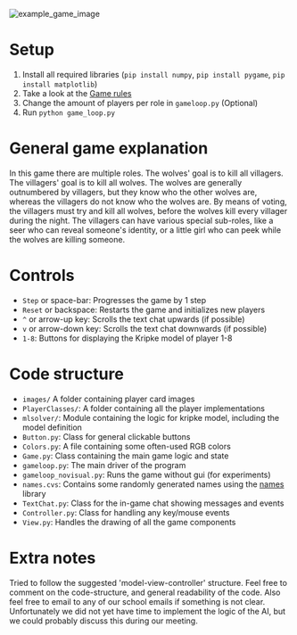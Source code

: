 ![example_game_image](https://user-images.githubusercontent.com/63673224/175591941-a46b9dd2-fe89-409b-bf39-4a0ff42779ea.png)

# Setup
1) Install all required libraries (`pip install numpy`, `pip install pygame`, `pip install matplotlib`)
2) Take a look at the [Game rules](https://www.ultraboardgames.com/the-werewolves-of-millers-hollow/game-rules.php)
3) Change the amount of players per role in `gameloop.py` (Optional)
3) Run `python game_loop.py`

# General game explanation
In this game there are multiple roles. The wolves' goal is to kill all villagers.
The villagers' goal is to kill all wolves. The wolves are generally outnumbered
by villagers, but they know who the other wolves are, whereas the villagers do not know who the wolves are.
By means of voting, the villagers must try and kill all wolves, before the wolves
kill every villager during the night. The villagers can have various special sub-roles, like
a seer who can reveal someone's identity, or a little girl who can peek while
the wolves are killing someone.
 
# Controls
* `Step` or space-bar: Progresses the game by 1 step
* `Reset` or backspace: Restarts the game and initializes new players
* `^` or arrow-up key: Scrolls the text chat upwards (if possible)
* `v` or arrow-down key: Scrolls the text chat downwards (if possible)
* `1-8`: Buttons for displaying the Kripke model of player 1-8

# Code structure
* `images/` A folder containing player card images
* `PlayerClasses/`: A folder containing all the player implementations
* `mlsolver/`: Module containing the logic for kripke model, including the model definition
* `Button.py`: Class for general clickable buttons
* `Colors.py`: A file containing some often-used RGB colors
* `Game.py`: Class containing the main game logic and state
* `gameloop.py`: The main driver of the program
* `gameloop_novisual.py`: Runs the game without gui (for experiments)
* `names.cvs`: Contains some randomly generated names using the [names](https://pypi.org/project/names/) library
* `TextChat.py`: Class for the in-game chat showing messages and events
* `Controller.py`: Class for handling any key/mouse events
* `View.py`: Handles the drawing of all the game components

# Extra notes
Tried to follow the suggested 'model-view-controller' structure. 
Feel free to comment on the code-structure, and general readability of the code. 
Also feel free to email to any of our school emails if something is not clear.
Unfortunately we did not yet have time to implement the logic of the AI, but we could
probably discuss this during our meeting.
